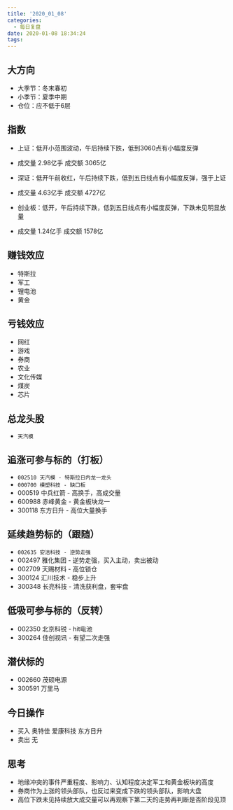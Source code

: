 ```yaml
---
title: '2020_01_08'
categories:
  - 每日复盘
date: 2020-01-08 18:34:24
tags:
---
```

## 大方向
* 大季节：冬末春初
* 小季节：夏季中期
* 仓位：应不低于6层

## 指数
* 上证：低开小范围波动，午后持续下跌，低到3060点有小幅度反弹
* 成交量 2.98亿手 成交额 3065亿

* 深证：低开午前收红，午后持续下跌，低到五日线点有小幅度反弹，强于上证
* 成交量 4.63亿手 成交额 4727亿

* 创业板：低开，午后持续下跌，低到五日线点有小幅度反弹，下跌未见明显放量
* 成交量 1.24亿手 成交额 1578亿

## 赚钱效应
* 特斯拉
* 军工
* 锂电池
* 黄金

## 亏钱效应
* 网红
* 游戏
* 券商
* 农业
* 文化传媒
* 煤炭
* 芯片

## 总龙头股
* `天汽模`

## 追涨可参与标的（打板）
* `002510 天汽模 - 特斯拉日内龙一龙头`
* `000700 模塑科技 - 缺口板`
* 000519 中兵红箭 - 高换手，高成交量
* 600988 赤峰黄金 - 黄金板块龙一
* 300118 东方日升 - 高位大量换手

## 延续趋势标的（跟随）
* `002635 安洁科技 - 逆势走强`
* 002497 雅化集团 - 逆势走强，买入主动，卖出被动
* 002709 天赐材料 - 高位锁仓
* 300124 汇川技术 - 稳步上升
* 300348 长亮科技 - 清洗获利盘，套牢盘

## 低吸可参与标的（反转）
* 002350 北京科锐 - hit电池
* 300264 佳创视讯 - 有望二次走强

## 潜伏标的
* 002660 茂硕电源
* 300591 万里马

## 今日操作
* 买入 奥特佳 爱康科技 东方日升
* 卖出 无

## 思考
* 地缘冲突的事件严重程度、影响力、认知程度决定军工和黄金板块的高度
* 券商作为上涨的领头部队，也反过来变成下跌的领头部队，影响大盘
* 高位下跌未见持续放大成交量可以再观察下第二天的走势再判断是否阶段见顶